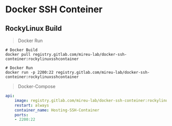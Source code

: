 # Docker SSH Conteiner




## RockyLinux Build

> Docker Run
```
# Docker Build
docker pull registry.gitlab.com/mireu-lab/docker-ssh-conteiner:rockylinuxsshcontainer

# Docker Run
docker run -p 2200:22 registry.gitlab.com/mireu-lab/docker-ssh-conteiner:rockylinuxsshcontainer
```


> Docker-Compose
```yml
api:
    image: registry.gitlab.com/mireu-lab/docker-ssh-conteiner:rockylinuxsshcontainer
    restart: always
    container_name: Hosting-SSH-Container
    ports:
    - 2200:22
```
